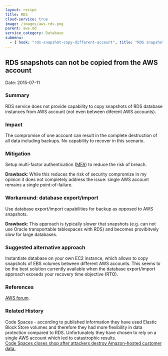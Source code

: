 ```yaml
---
layout: recipe
title: RDS
cloud-service: true
image: /images/aws-rds.png
parent: aws.md
service_category: Database
submenu:
  - { hook: "rds-snapshot-copy-different-account", title: "RDS snapshots can not be copied from the AWS account" }
---
```



## RDS snapshots can not be copied from the AWS account<a name="rds-snapshot-copy-different-account">&nbsp;</a> 

Date: 2015-07-11

### Summary
RDS service does not provide capability to copy snapshots of RDS database instances from AWS account (not even between diferent AWS accounts).

### Impact
The compromise of one account can result in the complete destruction of all data including backups. No capability to recover in this scenario. 

### Mitigation
Setup multi-factor authentication ([MFA](http://aws.amazon.com/iam/details/mfa/)) to reduce the risk of breach. 

**Drawback**: While this reduces the risk of security compromize in my opinion it does not completely address the issue: single AWS account remains a single point-of-failure.

### Workaround: database export/import
Use database export/import capabilities for backup as opposed to AWS snapshots.

**Drawback**: This approach is typically slower that snapshots (e.g. can not use Oracle transportable tablespaces with RDS) and becomes provibitvely slow for large databases.

### Suggested alternative approach
Instantiate database on your own EC2 instance, which allows to copy snapshots of EBS volumes between different AWS accounts.
This seems to be the best solution currently available when the database export/import approach exceeds your recovery time objective (RTO). 

### References
[AWS forum](https://forums.aws.amazon.com/thread.jspa?threadID=124038).

### Related History 
Code Spaces - according to   published information they have used Elastic Block Store volumes and therefore they had more flexibility in data protection compared to RDS. Unfortunately they have chosen to rely on a single AWS account which led to catastrophic results.     
[Code Spaces closes shop after attackers destroy Amazon-hosted customer data.](http://arstechnica.com/security/2014/06/aws-console-breach-leads-to-demise-of-service-with-proven-backup-plan/)
